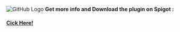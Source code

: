 ![GitHub Logo](http://www.spigotmc.org/data/resource_icons/7/7255.jpg?1432077141) 
**Get more info and Download the plugin on Spigot :** 
#### [Cick Here!](http://www.spigotmc.org/resources/item-restrict-by-craftersland.7255/)
